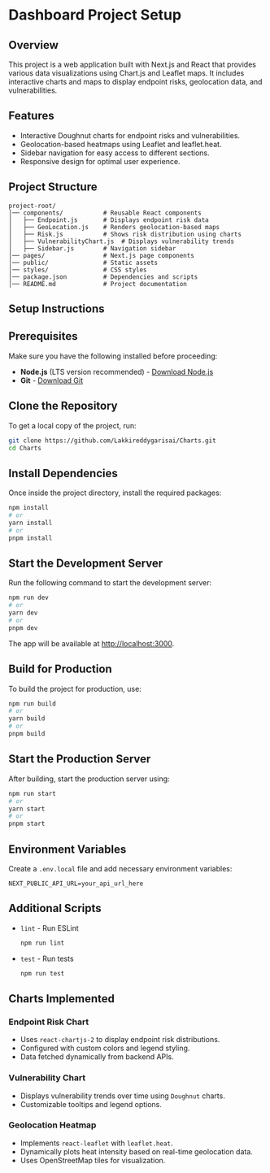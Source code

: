 # Dashboard Project Setup

## Overview

This project is a web application built with Next.js and React that provides various data visualizations using Chart.js and Leaflet maps. It includes interactive charts and maps to display endpoint risks, geolocation data, and vulnerabilities.

## Features

- Interactive Doughnut charts for endpoint risks and vulnerabilities.
- Geolocation-based heatmaps using Leaflet and leaflet.heat.
- Sidebar navigation for easy access to different sections.
- Responsive design for optimal user experience.

## Project Structure

```
project-root/
│── components/           # Reusable React components
│   ├── Endpoint.js       # Displays endpoint risk data
│   ├── GeoLocation.js    # Renders geolocation-based maps
│   ├── Risk.js           # Shows risk distribution using charts
│   ├── VulnerabilityChart.js  # Displays vulnerability trends
│   ├── Sidebar.js        # Navigation sidebar
│── pages/                # Next.js page components
│── public/               # Static assets
│── styles/               # CSS styles
│── package.json          # Dependencies and scripts
│── README.md             # Project documentation
```

## Setup Instructions

## Prerequisites
Make sure you have the following installed before proceeding:
- **Node.js** (LTS version recommended) - [Download Node.js](https://nodejs.org/)
- **Git** - [Download Git](https://git-scm.com/)

## Clone the Repository
To get a local copy of the project, run:

```sh
git clone https://github.com/Lakkireddygarisai/Charts.git
cd Charts
```

## Install Dependencies
Once inside the project directory, install the required packages:

```sh
npm install
# or
yarn install
# or
pnpm install
```

## Start the Development Server
Run the following command to start the development server:

```sh
npm run dev
# or
yarn dev
# or
pnpm dev
```

The app will be available at [http://localhost:3000](http://localhost:3000).

## Build for Production
To build the project for production, use:

```sh
npm run build
# or
yarn build
# or
pnpm build
```

## Start the Production Server
After building, start the production server using:

```sh
npm run start
# or
yarn start
# or
pnpm start
```

## Environment Variables
Create a `.env.local` file and add necessary environment variables:

```env
NEXT_PUBLIC_API_URL=your_api_url_here
```

## Additional Scripts
- `lint` - Run ESLint
  ```sh
  npm run lint
  ```
- `test` - Run tests
  ```sh
  npm run test
  ```

## Charts Implemented

### Endpoint Risk Chart

- Uses `react-chartjs-2` to display endpoint risk distributions.
- Configured with custom colors and legend styling.
- Data fetched dynamically from backend APIs.

### Vulnerability Chart

- Displays vulnerability trends over time using `Doughnut` charts.
- Customizable tooltips and legend options.

### Geolocation Heatmap

- Implements `react-leaflet` with `leaflet.heat`.
- Dynamically plots heat intensity based on real-time geolocation data.
- Uses OpenStreetMap tiles for visualization.
